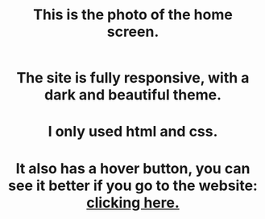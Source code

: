 <h1 align="center">This is the photo of the home screen.</h1>
<img src="https://github.com/tiago-bot/Responsive-login-page/assets/143096155/fb61a845-3155-45b4-b735-38a817f39913" alt="">
<h1 align="center">The site is fully responsive, with a dark and beautiful theme.</h1>
<h1 align="center">I only used html and css.</h1>
<h1 align="center">It also has a hover button, you can see it better if you go to the website: <a target="blanck" href="https://tiago-bot.github.io/Responsive-login-page/">clicking here.</a></h1>
